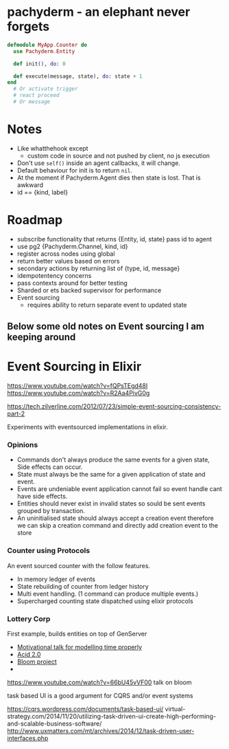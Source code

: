 # pachyderm - an elephant never forgets

```elixir
defmodule MyApp.Counter do
  use Pachyderm.Entity

  def init(), do: 0

  def execute(message, state), do: state + 1
end
  # Or activate trigger
  # react proceed
  # Or message
```

# Notes
- Like whatthehook except
  - custom code in source and not pushed by client, no js execution
- Don't use `self()` inside an agent callbacks, it will change.
- Default behaviour for init is to return `nil`.
- At the moment if Pachyderm.Agent dies then state is lost. That is awkward
- id == {kind, label}

# Roadmap

- subscribe functionality that returns {Entity, id, state} pass id to agent
- use pg2 {Pachyderm.Channel, kind, id}
- register across nodes using global
- return better values based on errors
- secondary actions by returning list of {type, id, message}
- idempotentency concerns
- pass contexts around for better testing
- Sharded or ets backed supervisor for performance
- Event sourcing
  - requires ability to return separate event to updated state

## Below some old notes on Event sourcing I am keeping around

# Event Sourcing in Elixir

https://www.youtube.com/watch?v=fQPsTEgd48I
https://www.youtube.com/watch?v=R2Aa4PivG0g

https://tech.zilverline.com/2012/07/23/simple-event-sourcing-consistency-part-2

Experiments with eventsourced implementations in elixir.

### Opinions

- Commands don't always produce the same events for a given state, Side effects can occur.
- State must always be the same for a given application of state and event.
- Events are undeniable event application cannot fail so event handle cant have side effects.
- Entities should never exist in invalid states so sould be sent events grouped by transaction.
- An uninitialised state should always accept a creation event therefore we can skip a creation command and directly add creation event to the store

### Counter using Protocols
An event sourced counter with the follow features.
- In memory ledger of events
- State rebuilding of counter from ledger history
- Multi event handling. (1 command can produce multiple events.)
- Supercharged counting state dispatched using elixir protocols

### Lottery Corp
First example, builds entities on top of GenServer

- [Motivational talk for modelling time properly](https://www.youtube.com/watch?v=Nhz5jMXS8gE)
- [Acid 2.0](https://lostechies.com/jimmybogard/2013/06/06/acid-2-0-in-action/)
- [Bloom project](http://boom.cs.berkeley.edu/)
-

https://www.youtube.com/watch?v=66bU45vVF00 talk on bloom


task based UI is a good argument for CQRS and/or event systems

https://cqrs.wordpress.com/documents/task-based-ui/
virtual-strategy.com/2014/11/20/utilizing-task-driven-ui-create-high-performing-and-scalable-business-software/
http://www.uxmatters.com/mt/archives/2014/12/task-driven-user-interfaces.php
